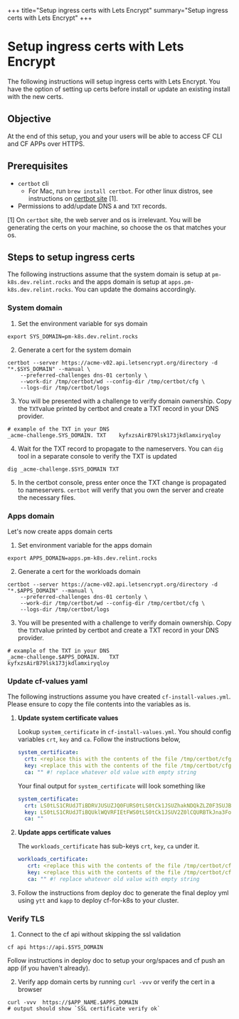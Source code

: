 +++
title="Setup ingress certs with Lets Encrypt"
summary="Setup ingress certs with Lets Encrypt"
+++

# Setup ingress certs with Lets Encrypt
The following instructions will setup ingress certs with Lets Encrypt. You have the option of setting up certs before install or update an existing install with the new certs.

## Objective
At the end of this setup, you and your users will be able to access CF CLI and CF APPs over HTTPS.

## Prerequisites

- `certbot` cli
   - For Mac, run `brew install certbot`. For other linux distros, see instructions on [certbot site](https://certbot.eff.org/instructions) [1].
- Permissions to add/update DNS `A` and `TXT` records.

[1] On `certbot` site, the web server and os is irrelevant. You will be generating the certs on your machine, so choose the os that matches your os.

## Steps to setup ingress certs
The following instructions assume that the system domain is setup at `pm-k8s.dev.relint.rocks` and the apps domain is setup at `apps.pm-k8s.dev.relint.rocks`. You can update the domains accordingly.

### System domain

1. Set the environment variable for sys domain
```console
export SYS_DOMAIN=pm-k8s.dev.relint.rocks
```
2. Generate a cert for the system domain
```console
certbot --server https://acme-v02.api.letsencrypt.org/directory -d "*.$SYS_DOMAIN" --manual \
    --preferred-challenges dns-01 certonly \
    --work-dir /tmp/certbot/wd --config-dir /tmp/certbot/cfg \
    --logs-dir /tmp/certbot/logs
```
3. You will be presented with a challenge to verify domain ownership. Copy the `TXT`value printed by certbot and create a TXT record in your DNS provider.
```console
# example of the TXT in your DNS
_acme-challenge.SYS_DOMAIN.	TXT    kyfxzsAirB79lsk173jkdlamxiryqloy
```
4. Wait for the TXT record to propagate to the nameservers. You can `dig` tool in a separate console to verify the TXT is updated
```console
dig _acme-challenge.$SYS_DOMAIN TXT
```
5. In the certbot console, press enter once the TXT change is propagated to nameservers. `certbot` will verify that you own the server and create the necessary files.

### Apps domain
Let's now create apps domain certs

1. Set environment variable for the apps domain
```console
export APPS_DOMAIN=apps.pm-k8s.dev.relint.rocks
```
2. Generate a cert for the workloads domain
```console
certbot --server https://acme-v02.api.letsencrypt.org/directory -d "*.$APPS_DOMAIN" --manual \
    --preferred-challenges dns-01 certonly \
    --work-dir /tmp/certbot/wd --config-dir /tmp/certbot/cfg \
    --logs-dir /tmp/certbot/logs
```
3. You will be presented with a challenge to verify domain ownership. Copy the `TXT`value printed by certbot and create a TXT record in your DNS provider.
```console
# example of the TXT in your DNS
_acme-challenge.$APPS_DOMAIN.	TXT    kyfxzsAirB79lsk173jkdlamxiryqloy
```

### Update cf-values yaml
The following instructions assume you have created `cf-install-values.yml`. Please ensure to copy the file contents into the variables as is.

1. **Update system certificate values**

    Lookup `system_certificate` in `cf-install-values.yml`. You should config variables `crt`, `key` and `ca`. Follow the instructions below,
    ```yaml
    system_certificate:
      crt: <replace this with the contents of the file /tmp/certbot/cfg/live/$SYS_DOMAIN/fullchain.pem>
      key: <replace this with the contents of the file /tmp/certbot/cfg/live/$SYS_DOMAIN/privkey.pem>
      ca: "" #! replace whatever old value with empty string
    ```
    Your final output for `system_certificate` will look something like
    ```yaml
    system_certificate:
      crt: LS0tLS1CRUdJTiBDRVJUSUZJQ0FURS0tLS0tCk1JSUZhakNDQkZLZ0F3SUJBZ0lTQ....
      key: LS0tLS1CRUdJTiBQUklWQVRFIEtFWS0tLS0tCk1JSUV2Z0lCQURBTkJna3Foa2...
      ca: ""
    ```

1. **Update apps certificate values**

   The `workloads_certificate` has sub-keys `crt`, `key`, `ca` under it.
   ```yaml
   workloads_certificate:
      crt: <replace this with the contents of the file /tmp/certbot/cfg/live/$APPS_DOMAIN/fullchain.pem>
      key: <replace this with the contents of the file /tmp/certbot/cfg/live/$APPS_DOMAIN/privkey.pem>
      ca: "" #! replace whatever old value with empty string
   ```

1. Follow the instructions from deploy doc to generate the final deploy yml using `ytt` and `kapp` to deploy cf-for-k8s to your cluster.

### Verify TLS

1. Connect to the cf api without skipping the ssl validation
```console
cf api https://api.$SYS_DOMAIN
```
Follow instructions in deploy doc to setup your org/spaces and cf push an app (if you haven't already).

2. Verify app domain certs by running `curl -vvv` or verify the cert in a browser

```console
curl -vvv  https://$APP_NAME.$APPS_DOMAIN
# output should show `SSL certificate verify ok`
```
